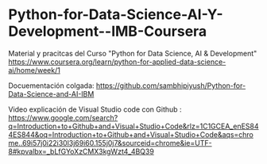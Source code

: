 # Python-for-Data-Science-AI-Y-Development--IMB-Coursera
Material y pracitcas del Curso "Python for Data Science, AI &amp; Development" https://www.coursera.org/learn/python-for-applied-data-science-ai/home/week/1



Docuementación colgada: https://github.com/sambhipiyush/Python-for-Data-Science-and-AI-IBM


Video explicación de Visual Studio code con Github : https://www.google.com/search?q=Introduction+to+Github+and+Visual+Studio+Code&rlz=1C1GCEA_enES844ES844&oq=Introduction+to+Github+and+Visual+Studio+Code&aqs=chrome..69i57j0i22i30l3j69i60.155j0j7&sourceid=chrome&ie=UTF-8#kpvalbx=_bLfGYoXzCMX3kgWzt4_4BQ39